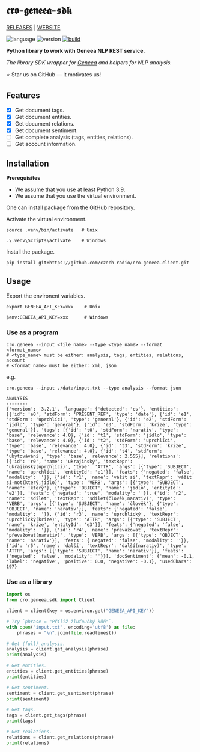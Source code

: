 # 𝖈𝖗𝖔-𝖌𝖊𝖓𝖊𝖊𝖆-𝖘𝖉𝖐

[RELEASES](https://github.com/czech-radio/cro-geneea-sdk/releases/) | [WEBSITE](https://czech-radio.github.io/cro-geneea-sdk/)

![language](https://img.shields.io/badge/language-Python_v3.10+-blue.svg)
![version](https://img.shields.io/badge/version-0.5.0-blue.svg)
[![build](https://github.com/czech-radio/cro-geneea-sdk/actions/workflows/main.yml/badge.svg)](https://github.com/czech-radio/cro-geneea-sdk/actions/workflows/main.yml)


**Python library to work with Geneea NLP REST service.**

_The library SDK wrapper for [Geneea](https://geneea.com/) and helpers for NLP analysis._

:star: Star us on GitHub — it motivates us!

## Features

- [x] Get document tags.
- [x] Get document entities.
- [x] Get document relations.
- [x] Get document sentiment.
- [ ] Get complete analysis (tags, entities, relations).
- [ ] Get account information.

## Installation

**Prerequisites**

* We assume that you use at least Python 3.9.
* We assume that you use the virtual environment.

One can install package from the GitHub repository.

Activate the virtual environment.

```shell
source .venv/bin/activate   # Unix

.\.venv\Scripts\activate    # Windows
```

Install the package.

```
pip install git+https://github.com/czech-radio/cro-geneea-client.git
```

## Usage

Export the environent variables.


```shell
export GENEEA_API_KEY=xxx    # Unix

$env:GENEEA_API_KEY=xxx      # Windows
```

### Use as a program

```shell
cro.geneea --input <file_name> --type <type_name> --format <format_name>
# <type_name> must be either: analysis, tags, entities, relations, account
# <format_name> must be either: xml, json
```

e.g.

```
cro.geneea --input ./data/input.txt --type analysis --format json

ANALYSIS
--------
{'version': '3.2.1', 'language': {'detected': 'cs'}, 'entities': [{'id': 'e0', 'stdForm': 'PRESENT_REF', 'type': 'date'}, {'id': 'e1', 'stdForm': 'uprchlíci', 'type': 'general'}, {'id': 'e2', 'stdForm': 'jídlo', 'type': 'general'}, {'id': 'e3', 'stdForm': 'krize', 'type': 'general'}], 'tags': [{'id': 't0', 'stdForm': 'narativ', 'type': 'base', 'relevance': 4.0}, {'id': 't1', 'stdForm': 'jídlo', 'type': 'base', 'relevance': 4.0}, {'id': 't2', 'stdForm': 'uprchlíci', 'type': 'base', 'relevance': 4.0}, {'id': 't3', 'stdForm': 'krize', 'type': 'base', 'relevance': 4.0}, {'id': 't4', 'stdForm': 'ubytovávání', 'type': 'base', 'relevance': 2.555}], 'relations': [{'id': 'r0', 'name': 'ukrajinský', 'textRepr': 'ukrajinský(uprchlíci)', 'type': 'ATTR', 'args': [{'type': 'SUBJECT', 'name': 'uprchlíci', 'entityId': 'e1'}], 'feats': {'negated': 'false', 'modality': ''}}, {'id': 'r1', 'name': 'vážit si', 'textRepr': 'vážit si-not(který,jídlo)', 'type': 'VERB', 'args': [{'type': 'SUBJECT', 'name': 'který'}, {'type': 'OBJECT', 'name': 'jídlo', 'entityId': 'e2'}], 'feats': {'negated': 'true', 'modality': ''}}, {'id': 'r2', 'name': 'sdílet', 'textRepr': 'sdílet(člověk,narativ)', 'type': 'VERB', 'args': [{'type': 'SUBJECT', 'name': 'člověk'}, {'type': 'OBJECT', 'name': 'narativ'}], 'feats': {'negated': 'false', 'modality': ''}}, {'id': 'r3', 'name': 'uprchlický', 'textRepr': 'uprchlický(krize)', 'type': 'ATTR', 'args': [{'type': 'SUBJECT', 'name': 'krize', 'entityId': 'e3'}], 'feats': {'negated': 'false', 'modality': ''}}, {'id': 'r4', 'name': 'převažovat', 'textRepr': 'převažovat(narativ)', 'type': 'VERB', 'args': [{'type': 'OBJECT', 'name': 'narativ'}], 'feats': {'negated': 'false', 'modality': ''}}, {'id': 'r5', 'name': 'další', 'textRepr': 'další(narativ)', 'type': 'ATTR', 'args': [{'type': 'SUBJECT', 'name': 'narativ'}], 'feats': {'negated': 'false', 'modality': ''}}], 'docSentiment': {'mean': -0.1, 'label': 'negative', 'positive': 0.0, 'negative': -0.1}, 'usedChars': 197}
```

### Use as a library

```python
import os
from cro.geneea.sdk import Client

client = client(key = os.environ.get("GENEEA_API_KEY"))

# Try `phrase = "Příliž žluťoučký kůň"`.
with open("input.txt", encoding='utf8') as file:
    phrases = "\n".join(file.readlines())

# Get (full) analysis.
analysis = client.get_analysis(phrase)
print(analysis)

# Get entities.
entities = client.get_entities(phrase)
print(entities)

# Get sentiment.
sentiment = client.get_sentiment(phrase)
print(sentiment)

# Get tags.
tags = client.get_tags(phrase)
print(tags)

# Get realations.
relations = client.get_relations(phrase)
print(relations)
```
